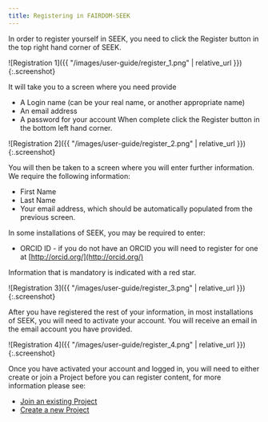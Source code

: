 ```yaml
---
title: Registering in FAIRDOM-SEEK
---
```


In order to register yourself in SEEK, you need to click the Register button in the top right hand corner of SEEK.

![Registration 1]({{ "/images/user-guide/register_1.png" | relative_url }}){:.screenshot}

It will take you to a screen where you need provide

* A Login name (can be your real name, or another appropriate name)
* An email address
* A password for your account
When complete click the Register button in the bottom left hand corner.

![Registration 2]({{ "/images/user-guide/register_2.png" | relative_url }}){:.screenshot}

<a name="new-profile"></a>
You will then be taken to a screen where you will enter further information. We require the following information:

* First Name
* Last Name
* Your email address, which should be automatically populated from the previous screen.

In some installations of SEEK, you may be required to enter:

* ORCID ID - if you do not have an ORCID you will need to register for one at [http://orcid.org/](http://orcid.org/)

Information that is mandatory is indicated with a red star.

![Registration 3]({{ "/images/user-guide/register_3.png" | relative_url }}){:.screenshot}

After you have registered the rest of your information, in most installations of SEEK, you will need to activate your account. You will receive an email in the email account you have provided.

![Registration 4]({{ "/images/user-guide/register_4.png" | relative_url }}){:.screenshot}

Once you have activated your account and logged in, you will need to either create or join a Project before you can register content, for more information please see:

  * [Join an existing Project](join-a-project)
  * [Create a new Project](create-a-project)
